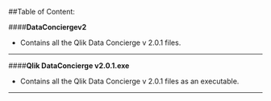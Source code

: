 
##Table of Content:

####**DataConciergev2**
* Contains all the Qlik Data Concierge v 2.0.1 files.

----------


####**Qlik DataConcierge v2.0.1.exe**
* Contains all the Qlik Data Concierge v 2.0.1 files as an executable.

----------
